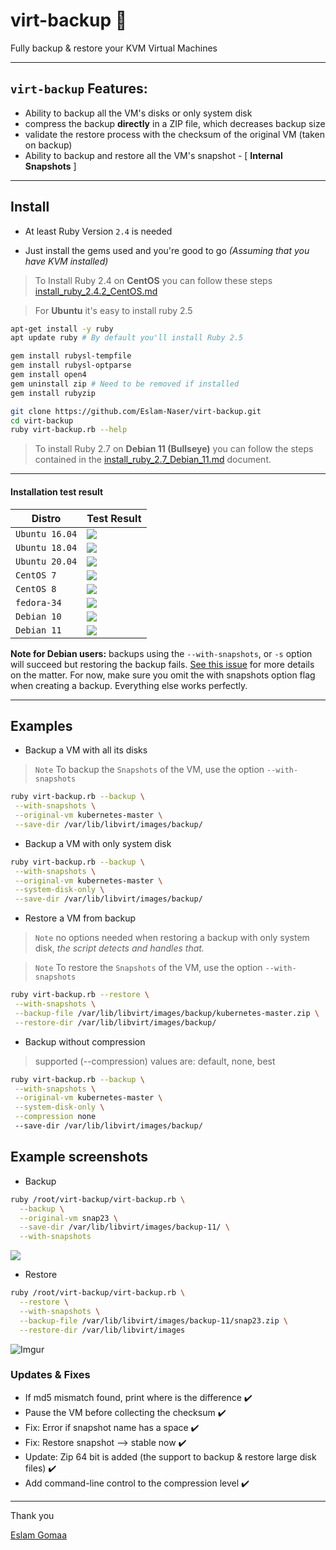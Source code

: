 # virt-backup :rocket:
Fully backup & restore your KVM Virtual Machines 


---

## `virt-backup` Features:

* Ability to backup all the VM's disks or only system disk
* compress the backup **directly** in a ZIP file, which decreases backup size
* validate the restore process with the checksum of the original VM (taken on backup)
* Ability to backup and restore all the VM's snapshot - [ **Internal Snapshots** ]


---

## Install

* At least Ruby Version `2.4` is needed

* Just install the gems used and you're good to go *(Assuming that you have KVM installed)*



> To Install Ruby 2.4 on **CentOS** you can follow these steps [install_ruby_2.4.2_CentOS.md](docs/install_ruby_2.4.2_CentOS.md)



> For **Ubuntu** it's easy to install ruby 2.5
```bash
apt-get install -y ruby
apt update ruby # By default you'll install Ruby 2.5
```

```bash
gem install rubysl-tempfile
gem install rubysl-optparse
gem install open4
gem uninstall zip # Need to be removed if installed
gem install rubyzip
```

```bash
git clone https://github.com/Eslam-Naser/virt-backup.git
cd virt-backup
ruby virt-backup.rb --help
```

> To install Ruby 2.7 on **Debian 11 (Bullseye)** you can follow the steps contained in the 
[install_ruby_2.7_Debian_11.md](docs/install_ruby_2.7_Debian_11.md) document. 

---

#### Installation test result

| Distro         | Test Result |
| -------------- | ----------- |
| `Ubuntu 16.04` |![](https://jenkins.demo.devops-caffe.com/jenkins/buildStatus/icon?job=virt-backup%2Fmaster&config=ubuntu_16_04)|
| `Ubuntu 18.04` |![](https://jenkins.demo.devops-caffe.com/jenkins/buildStatus/icon?job=virt-backup%2Fmaster&config=ubuntu_18_04)|
| `Ubuntu 20.04` |![](https://jenkins.demo.devops-caffe.com/jenkins/buildStatus/icon?job=virt-backup%2Fmaster&config=ubuntu_20_04)|
| `CentOS 7`    |![](https://jenkins.demo.devops-caffe.com/jenkins/buildStatus/icon?job=virt-backup%2Fmaster&config=centos_7)|
| `CentOS 8`    |![](https://jenkins.demo.devops-caffe.com/jenkins/buildStatus/icon?job=virt-backup%2Fmaster&config=centos_8)|
| `fedora-34`   |![](https://jenkins.demo.devops-caffe.com/jenkins/buildStatus/icon?job=virt-backup%2Fmaster&config=fedora34)|
| `Debian 10`   |![](https://jenkins.demo.devops-caffe.com/jenkins/buildStatus/icon?job=virt-backup%2Fmaster&config=debian10)|
| `Debian 11`   |![](https://jenkins.demo.devops-caffe.com/jenkins/buildStatus/icon?job=virt-backup%2Fmaster&config=debian11)|


**Note for Debian users:** backups using the `--with-snapshots`, or `-s` option will succeed but restoring the backup fails. [See this issue](https://github.com/eslam-gomaa/virt-backup/issues/4) for more details on the matter. For now, make sure you omit the with snapshots option flag when creating a backup. Everything else works perfectly.

---

## Examples

* Backup a VM with all its disks

> `Note` To backup the `Snapshots` of the VM, use the option `--with-snapshots`

```bash
ruby virt-backup.rb --backup \
 --with-snapshots \
 --original-vm kubernetes-master \
 --save-dir /var/lib/libvirt/images/backup/
```

* Backup a VM with only system disk

```bash
ruby virt-backup.rb --backup \
 --with-snapshots \
 --original-vm kubernetes-master \
 --system-disk-only \
 --save-dir /var/lib/libvirt/images/backup/
```

* Restore a VM from backup

> `Note` no options needed when restoring a backup with only system disk, *the script detects and handles that.*

> `Note` To restore the `Snapshots` of the VM, use the option `--with-snapshots`

```bash
ruby virt-backup.rb --restore \
 --with-snapshots \
 --backup-file /var/lib/libvirt/images/backup/kubernetes-master.zip \
 --restore-dir /var/lib/libvirt/images/backup/
```



* Backup without compression

> supported  (--compression) values are:  default, none, best

```bash
ruby virt-backup.rb --backup \
 --with-snapshots \
 --original-vm kubernetes-master \
 --system-disk-only \
 --compression none
 --save-dir /var/lib/libvirt/images/backup/
```



## Example screenshots



* Backup

```bash
ruby /root/virt-backup/virt-backup.rb \
  --backup \
  --original-vm snap23 \
  --save-dir /var/lib/libvirt/images/backup-11/ \
  --with-snapshots
```

![](https://i.imgur.com/msxoiYc.png)



* Restore

```bash
ruby /root/virt-backup/virt-backup.rb \
  --restore \
  --with-snapshots \
  --backup-file /var/lib/libvirt/images/backup-11/snap23.zip \
  --restore-dir /var/lib/libvirt/images
```

![Imgur](https://i.imgur.com/Uoh7Zpq.png)





### Updates & Fixes

* If md5 mismatch found, print where is the difference ✔️
* Pause the VM before collecting the checksum ✔️
* Fix: Error if snapshot name has a space ✔️
* Fix: Restore snapshot --> stable now ✔️
* Update: Zip 64 bit is added (the support to backup & restore large disk files) ✔️
* Add command-line control to the compression level ✔️

---



Thank you

[Eslam Gomaa](https://www.linkedin.com/in/eslam-gomaa/)

